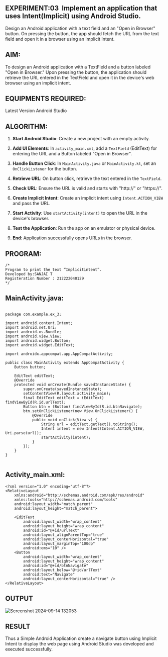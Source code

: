 ## EXPERIMENT:03  Implement an application that uses Intent(Implicit) using Android Studio.
Design an Android application with a text field and an "Open in Browser" button. On pressing the button, the app should fetch the URL from the text field and open it in a browser using an Implicit Intent.

## AIM:

To design an Android application with a TextField and a button labeled "Open in Browser." Upon pressing the button, the application should retrieve the URL entered in the TextField and open it in the device's web browser using an implicit intent.
## EQUIPMENTS REQUIRED:

Latest Version Android Studio

## ALGORITHM:


1. **Start Android Studio**: Create a new project with an empty activity.

2. **Add UI Elements**: In `activity_main.xml`, add a `TextField` (EditText) for entering the URL and a Button labeled "Open in Browser".

3. **Handle Button Click**: In `MainActivity.java` or `MainActivity.kt`, set an `OnClickListener` for the button.

4. **Retrieve URL**: On button click, retrieve the text entered in the `TextField`.

5. **Check URL**: Ensure the URL is valid and starts with "http://" or "https://".

6. **Create Implicit Intent**: Create an implicit intent using `Intent.ACTION_VIEW` and pass the URL.

7. **Start Activity**: Use `startActivity(intent)` to open the URL in the device's browser.

8. **Test the Application**: Run the app on an emulator or physical device.

9. **End**: Application successfully opens URLs in the browser.



## PROGRAM:
```
/*
Program to print the text “Implicitintent”.
Developed by:SANJAI T
Registeration Number : 212222040129
*/
```
## MainActivity.java:
```

package com.example.ex_3;

import android.content.Intent;
import android.net.Uri;
import android.os.Bundle;
import android.view.View;
import android.widget.Button;
import android.widget.EditText;

import androidx.appcompat.app.AppCompatActivity;

public class MainActivity extends AppCompatActivity {
    Button button;

    EditText editText;
    @Override
    protected void onCreate(Bundle savedInstanceState) {
        super.onCreate(savedInstanceState);
        setContentView(R.layout.activity_main);
        final EditText editText = (EditText) findViewById(R.id.urlText);
        Button btn = (Button) findViewById(R.id.btnNavigate);
        btn.setOnClickListener(new View.OnClickListener() {
            @Override
            public void onClick(View v) {
                String url = editText.getText().toString();
                Intent intent = new Intent(Intent.ACTION_VIEW, Uri.parse(url));
                startActivity(intent);
            }
        });
    }
}


```

## Activity_main.xml:
```
<?xml version="1.0" encoding="utf-8"?>
<RelativeLayout
    xmlns:android="http://schemas.android.com/apk/res/android"
    xmlns:tools="http://schemas.android.com/tools"
    android:layout_width="match_parent"
    android:layout_height="match_parent">

    <EditText
        android:layout_width="wrap_content"
        android:layout_height="wrap_content"
        android:id="@+id/urlText"
        android:layout_alignParentTop="true"
        android:layout_centerHorizontal="true"
        android:layout_marginTop="100dp"
        android:ems="10" />
    <Button
        android:layout_width="wrap_content"
        android:layout_height="wrap_content"
        android:id="@+id/btnNavigate"
        android:layout_below="@+id/urlText"
        android:text="Navigate"
        android:layout_centerHorizontal="true" />
</RelativeLayout>
```




## OUTPUT

![Screenshot 2024-09-14 132053](https://github.com/user-attachments/assets/2b5f0a8b-6913-4f99-80d5-2471dac38a62)





## RESULT
Thus a Simple Android Application create a navigate button using Implicit Intent to display the web page using Android Studio was developed and executed successfully.
